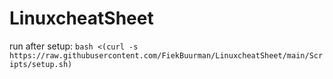 # LinuxcheatSheet

run after setup:
`bash <(curl -s https://raw.githubusercontent.com/FiekBuurman/LinuxcheatSheet/main/Scripts/setup.sh)`
